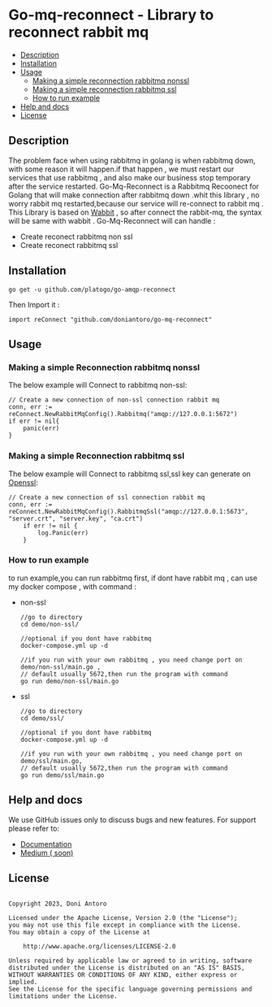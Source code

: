 # Go-mq-reconnect - Library to reconnect rabbit mq

- [Description](#description)
- [Installation](#installation)
- [Usage](#usage)
  - [Making a simple reconnection rabbitmq nonssl](#making-a-simple-reconnection-rabbitmq-nonssl)
  - [Making a simple reconnection rabbitmq ssl](#making-a-simple-reconnection-rabbitmq-ssl)
  - [How to run example](#how-to-run-example)
- [Help and docs](#help-and-docs)
- [License](#license)

## Description

The problem face when using rabbitmq in golang is when rabbitmq down, with some reason it will happen.if that happen , we must restart our services that use rabbitmq , and also make our business stop temporary after the service restarted. Go-Mq-Reconnect is a Rabbitmq Recoonect for Golang that will make connection after rabbitmq down .whit this library , no worry rabbit mq restarted,because our service will re-connect to rabbit mq . This Library is based on [Wabbit](https://github.com/NeowayLabs/wabbit) , so after connect the rabbit-mq, the syntax will be same with wabbit . Go-Mq-Reconnect will can handle :

- Create reconect rabbitmq non ssl
- Create reconect rabbitmq ssl

## Installation

```
go get -u github.com/platogo/go-amqp-reconnect
```

Then Import it :

```
import reConnect "github.com/doniantoro/go-mq-reconnect"
```

## Usage

### Making a simple Reconnection rabbitmq nonssl

The below example will Connect to rabbitmq non-ssl:

```
// Create a new connection of non-ssl connection rabbit mq
conn, err := reConnect.NewRabbitMqConfig().Rabbitmq("amqp://127.0.0.1:5672")
if err != nil{
	panic(err)
}

```

### Making a simple Reconnection rabbitmq ssl

The below example will Connect to rabbitmq ssl,ssl key can generate on [Openssl](https://www.openssl.org/):

```
// Create a new connection of ssl connection rabbit mq
conn, err := reConnect.NewRabbitMqConfig().RabbitmqSsl("amqp://127.0.0.1:5673", "server.crt", "server.key", "ca.crt")
	if err != nil {
		log.Panic(err)
	}

```

### How to run example

to run example,you can run rabbitmq first, if dont have rabbit mq , can use my docker compose , with command :

- non-ssl

  ```
  //go to directory
  cd demo/non-ssl/

  //optional if you dont have rabbitmq
  docker-compose.yml up -d

  //if you run with your own rabbitmq , you need change port on demo/non-ssl/main.go ,
  // default usually 5672,then run the program with command
  go run demo/non-ssl/main.go
  ```

- ssl

  ```
  //go to directory
  cd demo/ssl/

  //optional if you dont have rabbitmq
  docker-compose.yml up -d

  //if you run with your own rabbitmq , you need change port on demo/ssl/main.go,
  // default usually 5672,then run the program with command
  go run demo/ssl/main.go
  ```

## Help and docs

We use GitHub issues only to discuss bugs and new features. For support please refer to:

- [Documentation](https://pkg.go.dev/github.com/doniantoro/go-mq-reconnect/v2)
- [Medium ( soon) ](https://)

## License

```

Copyright 2023, Doni Antoro

Licensed under the Apache License, Version 2.0 (the "License");
you may not use this file except in compliance with the License.
You may obtain a copy of the License at

    http://www.apache.org/licenses/LICENSE-2.0

Unless required by applicable law or agreed to in writing, software
distributed under the License is distributed on an "AS IS" BASIS,
WITHOUT WARRANTIES OR CONDITIONS OF ANY KIND, either express or implied.
See the License for the specific language governing permissions and
limitations under the License.

```

```

```
